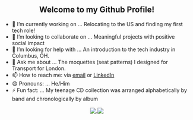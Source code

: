 <h2 align="center"> Welcome to my Github Profile! </h2>


- 🔭 I’m currently working on ... Relocating to the US and finding my first tech role!
- 👯 I’m looking to collaborate on ... Meaningful projects with positive social impact
- 🤔 I’m looking for help with ... An introduction to the tech industry in Columbus, OH.
- 💬 Ask me about ... The moquettes (seat patterns) I designed for Transport for London.
- 📫 How to reach me: via <a href="mailto:rknightdesign@gmail.com?subject=Hey Richard" target="_blank">email</a> or <a href="https://www.linkedin.com/in/richard-knight-software/">LinkedIn</a>
- 😄 Pronouns: ... He/Him
- ⚡ Fun fact: ... My teenage CD collection was arranged alphabetically by band and chronologically by album


<p align="center" >
  
  <a href="https://github.com/RichardKnight88">
    <img align="center" src="https://github-readme-stats.vercel.app/api?username=RichardKnight88&theme=dark&show_icons=true" />
  </a>
  <a href="https://github.com/RichardKnight88">
    <img align="center" src="https://github-readme-stats.vercel.app/api/top-langs/?username=RichardKnight88&layout=compact&theme=dark" />
  </a>
  
</p>
